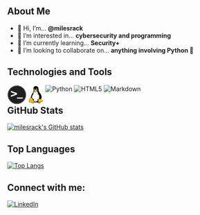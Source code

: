 ## About Me
- 👋 Hi, I’m... **@milesrack**
- 👀 I’m interested in... **cybersecurity and programming**
- 🌱 I’m currently learning... **Security+**
- 💞️ I’m looking to collaborate on... **anything involving Python 🐍**

## Technologies and Tools
<img alt="Python" src="https://img.shields.io/badge/python%20-%2314354C.svg?&style=for-the-badge&logo=python&logoColor=white"/>
<img alt="HTML5" src="https://img.shields.io/badge/html5%20-%23E34F26.svg?&style=for-the-badge&logo=html5&logoColor=white"/>
<img align="left" alt="Terminal" width="44px" height="44px" src="https://raw.githubusercontent.com/github/explore/d92924b1d925bb134e308bd29c9de6c302ed3beb/topics/terminal/terminal.png"/>
<img align="left" alt="Linux" width="44px" height="44px" src="https://raw.githubusercontent.com/github/explore/80688e429a7d4ef2fca1e82350fe8e3517d3494d/topics/linux/linux.png"/>
<img alt="Markdown" src="https://img.shields.io/badge/markdown-%23000000.svg?&style=for-the-badge&logo=markdown&logoColor=white"/>
<br>

## GitHub Stats
[![milesrack's GitHub stats](https://github-readme-stats.vercel.app/api?username=milesrack&theme=dracula)](https://github.com/anuraghazra/github-readme-stats)

## Top Languages
[![Top Langs](https://github-readme-stats.vercel.app/api/top-langs/?username=milesrack&theme=dracula)](https://github.com/anuraghazra/github-readme-stats)

## Connect with me:
<a href="https://linkedin.com/in/milesrack"><img alt="LinkedIn" width="22" height="22" src="https://cdn.jsdelivr.net/npm/simple-icons@v3/icons/linkedin.svg"/></a>
